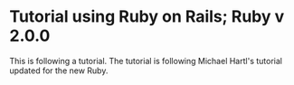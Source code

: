 # Tutorial using Ruby on Rails; Ruby v 2.0.0

This is following a tutorial. The tutorial is following Michael Hartl's tutorial updated for the new Ruby.



